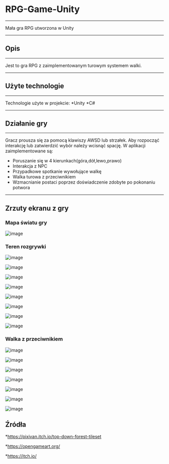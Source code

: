 # RPG-Game-Unity
***
Mała gra RPG utworzona w Unity
***


## Opis
***
Jest to gra RPG z zaimplementowanym turowym systemem walki.
***


## Użyte technologie
***
Technologie użyte w projekcie:
*Unity
*C#
***


## Działanie gry
***
Gracz prousza się za pomocą klawiszy AWSD lub strzałek. Aby rozpocząć interakcję lub zatwierdzić wybór należy wcisnąć spację.
W aplikacji zaimplementowane są:
* Poruszanie się w 4 kierunkach(góra,dół,lewo,prawo)
* Interakcja z NPC
* Przypadkowe spotkanie wywołujące walkę
* Walka turowa z przeciwnikiem
* Wzmacnianie postaci poprzez doświadczenie zdobyte po pokonaniu potwora
***


## Zrzuty ekranu z gry

### Mapa światu gry
![image](https://github.com/user-attachments/assets/1a9e1c03-c275-49b2-9fad-699a83518368)


### Teren rozgrywki
![image](https://github.com/user-attachments/assets/1f825054-5e00-41cf-8c6f-2200300ff25b)

![image](https://github.com/user-attachments/assets/155096b7-04ae-4436-a03e-d816ad1640fe)

![image](https://github.com/user-attachments/assets/bab0de25-0787-40d9-b1cc-0c02ca0e47c7)

![image](https://github.com/user-attachments/assets/da8098f9-8e25-48e2-85c8-28434cf7e922)

![image](https://github.com/user-attachments/assets/55e54f43-28dd-4f22-ae48-333dd92566a7)

![image](https://github.com/user-attachments/assets/18ceb8dc-e696-4fe9-8bf2-bd053c1bf300)

![image](https://github.com/user-attachments/assets/2257589c-b476-4c94-8a68-f19c01599245)

![image](https://github.com/user-attachments/assets/a0b034ee-cf0f-4ae0-84e8-f8bb06916e23)

### Walka z przeciwnikiem
![image](https://github.com/user-attachments/assets/d65b4df0-02b6-4f43-9acb-7d91fe6366c8)

![image](https://github.com/user-attachments/assets/2da4a6ef-1e74-44e8-9469-147a3b6b4b96)

![image](https://github.com/user-attachments/assets/16475ac8-8865-42cf-8e64-467741f2b47f)

![image](https://github.com/user-attachments/assets/76572c92-f0fb-4f94-abbe-4017f9e5aa21)

![image](https://github.com/user-attachments/assets/20f3f50e-ee52-46fa-89af-eaaf522c117f)

![image](https://github.com/user-attachments/assets/2207a120-1f93-4992-abb5-956b8391ffaa)

![image](https://github.com/user-attachments/assets/bebff672-be51-4fe4-b678-7ca345c7ffbb)


## Źródła
*https://pixivan.itch.io/top-down-forest-tileset

*https://opengameart.org/

*https://itch.io/


